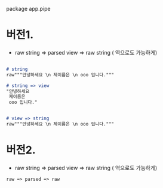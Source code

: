package app.pipe


# 버전1. 
- raw string => parsed view => raw string ( 역으로도 가능하게)
```md

# string
raw"""안녕하세요 \n 제이름은 \n ooo 입니다."""

# string => view
"안녕하세요
 제이름은
 ooo 입니다."


# view => string
raw"""안녕하세요 \n 제이름은 \n ooo 입니다."""
```


# 버전2. 
- raw string => parsed view => raw string ( 역으로도 가능하게)

```md
raw => parsed => raw
```